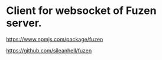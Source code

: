 # Client for websocket of Fuzen server.

https://www.npmjs.com/package/fuzen

https://github.com/sileanhell/fuzen
